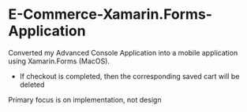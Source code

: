 # E-Commerce-Xamarin.Forms-Application
Converted my Advanced Console Application into a  mobile application using Xamarin.Forms (MacOS). 

- If checkout is completed, then the corresponding saved cart will be deleted 

Primary focus is on implementation, not design
